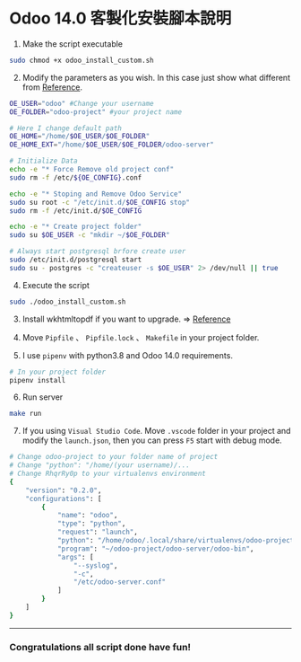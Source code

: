 # Odoo 14.0 客製化安裝腳本說明

1. Make the script executable

```sh
sudo chmod +x odoo_install_custom.sh
```

2. Modify the parameters as you wish. In this case just show what different from [Reference](https://github.com/Yenthe666/InstallScript).
```sh
OE_USER="odoo" #Change your username
OE_FOLDER="odoo-project" #your project name

# Here I change default path
OE_HOME="/home/$OE_USER/$OE_FOLDER"
OE_HOME_EXT="/home/$OE_USER/$OE_FOLDER/odoo-server"

# Initialize Data
echo -e "* Force Remove old project conf"
sudo rm -f /etc/${OE_CONFIG}.conf

echo -e "* Stoping and Remove Odoo Service"
sudo su root -c "/etc/init.d/$OE_CONFIG stop"
sudo rm -f /etc/init.d/$OE_CONFIG

echo -e "* Create project folder"
sudo su $OE_USER -c "mkdir ~/$OE_FOLDER"

# Always start postgresql brfore create user
sudo /etc/init.d/postgresql start
sudo su - postgres -c "createuser -s $OE_USER" 2> /dev/null || true
```

4. Execute the script
```sh
sudo ./odoo_install_custom.sh
```

3. Install wkhtmltopdf if you want to upgrade. =>
[Reference](https://computingforgeeks.com/install-wkhtmltopdf-on-ubuntu-debian-linux/)

4. Move `Pipfile` 、 `Pipfile.lock` 、 `Makefile` in your project folder.

5. I use `pipenv` with python3.8 and Odoo 14.0 requirements.
```sh
# In your project folder
pipenv install
```

6. Run server
```sh
make run
```

7. If you using `Visual Studio Code`. Move `.vscode` folder in your project and modify the `launch.json`, then you can press `F5` start with debug mode.
```sh
# Change odoo-project to your folder name of project
# Change "python": "/home/(your username)/...
# Change RhqrRy0p to your virtualenvs environment
{
    "version": "0.2.0",
    "configurations": [
        {
            "name": "odoo",
            "type": "python",
            "request": "launch",
            "python": "/home/odoo/.local/share/virtualenvs/odoo-project-RhqrRy0p/bin/python3.8",
            "program": "~/odoo-project/odoo-server/odoo-bin",
            "args": [
                "--syslog",
                "-c",
                "/etc/odoo-server.conf"
            ]
        }
    ]
}
```

---
### Congratulations all script done have fun!